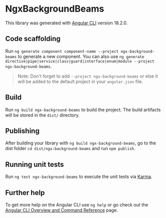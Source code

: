 # NgxBackgroundBeams

This library was generated with [Angular CLI](https://github.com/angular/angular-cli) version 18.2.0.

## Code scaffolding

Run `ng generate component component-name --project ngx-background-beams` to generate a new component. You can also use `ng generate directive|pipe|service|class|guard|interface|enum|module --project ngx-background-beams`.
> Note: Don't forget to add `--project ngx-background-beams` or else it will be added to the default project in your `angular.json` file. 

## Build

Run `ng build ngx-background-beams` to build the project. The build artifacts will be stored in the `dist/` directory.

## Publishing

After building your library with `ng build ngx-background-beams`, go to the dist folder `cd dist/ngx-background-beams` and run `npm publish`.

## Running unit tests

Run `ng test ngx-background-beams` to execute the unit tests via [Karma](https://karma-runner.github.io).

## Further help

To get more help on the Angular CLI use `ng help` or go check out the [Angular CLI Overview and Command Reference](https://angular.dev/tools/cli) page.
